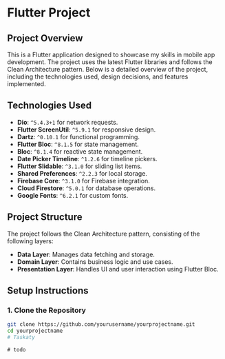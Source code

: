 # Flutter Project

## Project Overview

This is a Flutter application designed to showcase my skills in mobile app development. The project uses the latest Flutter libraries and follows the Clean Architecture pattern. Below is a detailed overview of the project, including the technologies used, design decisions, and features implemented.

## Technologies Used

- **Dio**: `^5.4.3+1` for network requests.
- **Flutter ScreenUtil**: `^5.9.1` for responsive design.
- **Dartz**: `^0.10.1` for functional programming.
- **Flutter Bloc**: `^8.1.5` for state management.
- **Bloc**: `^8.1.4` for reactive state management.
- **Date Picker Timeline**: `^1.2.6` for timeline pickers.
- **Flutter Slidable**: `^3.1.0` for sliding list items.
- **Shared Preferences**: `^2.2.3` for local storage.
- **Firebase Core**: `^3.1.0` for Firebase integration.
- **Cloud Firestore**: `^5.0.1` for database operations.
- **Google Fonts**: `^6.2.1` for custom fonts.

## Project Structure

The project follows the Clean Architecture pattern, consisting of the following layers:

- **Data Layer**: Manages data fetching and storage.
- **Domain Layer**: Contains business logic and use cases.
- **Presentation Layer**: Handles UI and user interaction using Flutter Bloc.

## Setup Instructions

### 1. Clone the Repository

```bash
git clone https://github.com/yourusername/yourprojectname.git
cd yourprojectname
#   T a s k a t y  
 #   t o d o  
 
